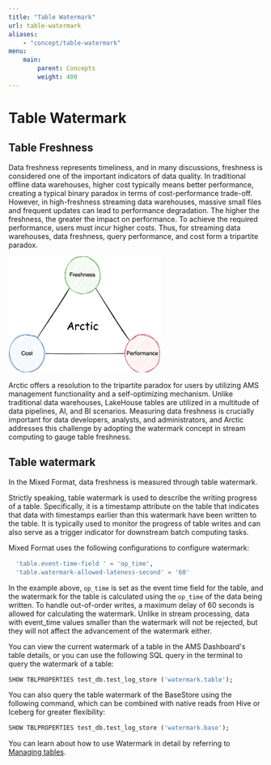 ```yaml
---
title: "Table Watermark"
url: table-watermark
aliases:
    - "concept/table-watermark"
menu:
    main:
        parent: Concepts
        weight: 400
---
```

# Table Watermark

## Table Freshness

Data freshness represents timeliness, and in many discussions, freshness is considered one of the important indicators of data quality. In traditional
offline data warehouses, higher cost typically means better performance, creating a typical binary paradox in terms of cost-performance trade-off.
However, in high-freshness streaming data warehouses, massive small files and frequent updates can lead to performance degradation. The higher the
freshness, the greater the impact on performance. To achieve the required performance, users must incur higher costs. Thus, for streaming data
warehouses, data freshness, query performance, and cost form a tripartite paradox.

<img src="../images/concepts/fressness_cost_performance.png" alt="Fressness, cost and performance" width="60%" height="60%">

Arctic offers a resolution to the tripartite paradox for users by utilizing AMS management functionality and a self-optimizing mechanism. Unlike
traditional data warehouses, LakeHouse tables are utilized in a multitude of data pipelines, AI, and BI scenarios. Measuring data freshness is
crucially important for data developers, analysts, and administrators, and Arctic addresses this challenge by adopting the watermark concept in stream
computing to gauge table freshness.

## Table watermark

In the Mixed Format, data freshness is measured through table watermark.

Strictly speaking, table watermark is used to describe the writing progress of a table. Specifically, it is a timestamp attribute on the table that
indicates that data with timestamps earlier than this watermark have been written to the table. It is typically used to monitor the progress of table
writes and can also serve as a trigger indicator for downstream batch computing tasks.

Mixed Format uses the following configurations to configure watermark:

```sql
  'table.event-time-field ' = 'op_time',
  'table.watermark-allowed-lateness-second' = '60'
```

In the example above, `op_time` is set as the event time field for the table, and the watermark for the table is calculated using the `op_time` of the
data being written. To handle out-of-order writes, a maximum delay of 60 seconds is allowed for calculating the watermark. Unlike in stream
processing, data with event_time values smaller than the watermark will not be rejected, but they will not affect the advancement of the watermark
either.

You can view the current watermark of a table in the AMS Dashboard's table details, or you can use the following SQL query in the terminal to query
the watermark of a table:

```SQL
SHOW TBLPROPERTIES test_db.test_log_store ('watermark.table');
```
You can also query the table watermark of the BaseStore using the following command, which can be combined with native reads from Hive or Iceberg for
greater flexibility:

```SQL
SHOW TBLPROPERTIES test_db.test_log_store ('watermark.base');
```

You can learn about how to use Watermark in detail by referring to [Managing tables](../managing-tables).
